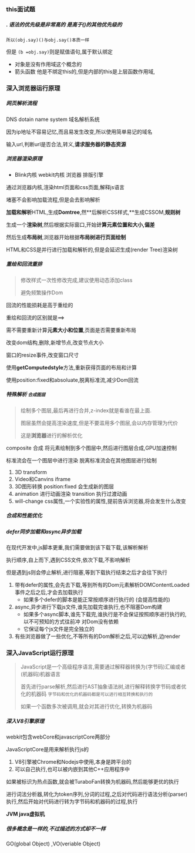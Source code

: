 ### this面试题

#####    .  语法的优先级是非常高的 是高于()的其他优先级的

`所以(obj.say)()与obj.say()本质一样`

但是 `(b =obj.say)`则是赋值语句,属于默认绑定

- 对象是没有作用域这个概念的
- 箭头函数 他是不绑定this的,但是内部的this是上层函数作用域,

### 深入浏览器运行原理 

##### 网页解析流程

DNS dotain name system 域名解析系统

因为ip地址不容易记忆,而且易发生改变,所以使用简单易记的域名

输入url,判断url是否合法,转义,**请求服务器的静态资源**

##### 浏览器渲染原理

- Blink内核   webkit内核   浏览器 排版引擎

通过浏览器内核,渲染html页面和css页面,解释js语言

堵塞不会影响加载流程,但是会去影响解析

**加载和解析**HTML,生成**Domtree**,然**后解析CSS样式,**生成CSSOM,**规则树**

生成一个**渲染树**,然后根据实际窗口,开始**计算元素位置和大小,偏差**

然后生成**布局树**,浏览器开始根据**布局树进行页面绘制**

HTML和CSS是并行进行加载和解析的,但是会延迟生成(render Tree)渲染树

##### 重绘和回流重排

> 修改样式一次性修改完成,建议使用动态添加class
>
> 避免频繁操作Dom

回流的性能损耗是高于重绘的

重绘和回流的区别就是==>

​					需不需要重新计算**元素大小和位置**,页面是否需要重新布局

改变dom结构,删除,新增节点,改变节点大小

窗口的resize事件,改变窗口尺寸

使用**getComputedstyle**方法,重新获得页面的布局和计算

使用position:fixed和absoluate,脱离标准流,减少Dom回流

##### 特殊解析    `合成图层`

> 绘制多个图层,最后再进行合并,z-index就是看谁在最上面.
>
> 图层虽然会提高渲染速度,但是不要滥用多个图层,会以内存管理为代价
>
> 这是**浏览器**进行的解析优化

composite 合成  将元素绘制到多个图层中,然后进行图层合成,GPU加速控制

标准流会在一个图层中进行渲染 脱离标准流会在其他图层进行绘制

1. 3D transform 
2. Video和Canvins iframe
3. 3D图形转换      position:fixed 会生成新的图层
4. animation 进行动画渲染  transition 执行过渡动画
5. will-change css属性,一个实验性的属性,提前告诉浏览器,将会发生什么改变

##### 合成和性能优化

##### defer同步加载和async异步加载

在现代开发中,js脚本更重,我们需要做到该下载下载,该解析解析

执行顺序,自上而下,遇到CSS文件,依次下载,不影响解析

但是遇到js则会停止解析,进行阻塞,等到下载执行结束之后才会往下执行

1. 带有defer的属性,会先去下载,等到所有的Dom元素解析DOMContentLoaded事件之后之后,才会去加载执行
   - 如果多个defer的脚本是能正常按顺序进行执行的 (会提高性能的)
2. async,异步进行下载js文件,谁先加载完谁执行,也不阻塞Dom构建
   - 如果多个async脚本,谁先下载完,谁执行是不会保证按照顺序进行执行的,以不可预知的方式往前冲   		对Dom没有依赖
   -  它保证每个js文件是完全独立的
3. 有些浏览器做了一些优化,不等所有的Dom解析之后,可以边解析,边render

### 深入JavaScript运行原理

> JavaScript是一个高级程序语言,需要通过解释器转换为(字节码)汇编或者(机器码)机器语言
>
> 首先进行parse解析,然后进行AST抽象语法树,进行解释转换字节码或者优化的机器码                   `字节码和优化的机器码都是可以进行相互转换和执行的`
>
> 如果一个函数多次被调用,就会对其进行优化,转换为机器码

##### 深入V8引擎原理

webkit包含webCore和javascriptCore两部分

JavaScriptCore是用来解析执行js的

1. V8引擎被Chrome和Nodejs中使用,本身是跨平台的
2. 可以自己执行,也可以被内嵌到其他C++应用程序中

如果被标识为热点函数,就会被TuraboFan转换为机器码,然后能够更优的执行

进行词法分析器,转化为token序列,分词的过程,之后对代码进行语法分析(parser)执行,然后开始对代码进行转为字节码和机器码的过程,执行

**JVM java虚拟机**

##### 很多概念是一样的,不过描述的方式却不一样

GO(global Object) ,VO(veriable Object)